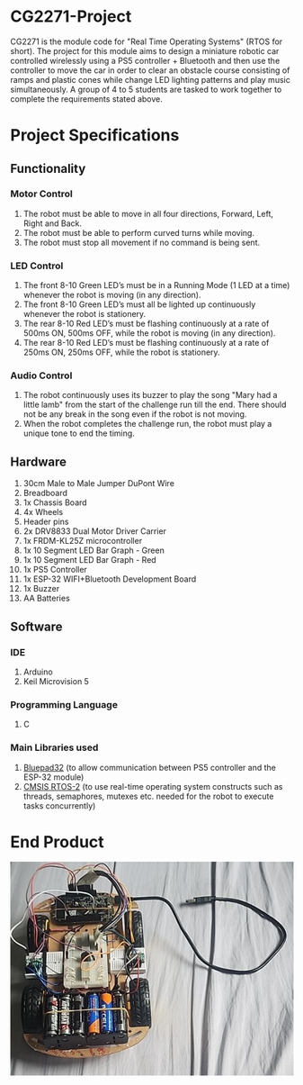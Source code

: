 # CG2271-Project
CG2271 is the module code for "Real Time Operating Systems" (RTOS for short). The project for this module aims to design a miniature robotic car controlled wirelessly using a PS5 controller + Bluetooth and then use the controller to move the car in order to clear an obstacle course consisting of ramps and plastic cones while change LED lighting patterns and play music simultaneously. A group of 4 to 5 students are tasked to work together to complete the requirements stated above.

# Project Specifications
## Functionality
### Motor Control
1. The robot must be able to move in all four directions, Forward, Left, Right and Back.
2. The robot must be able to perform curved turns while moving.
3. The robot must stop all movement if no command is being sent.

### LED Control
1. The front 8-10 Green LED’s must be in a Running Mode (1 LED at a time) whenever the robot is moving (in any direction).
2. The front 8-10 Green LED’s must all be lighted up continuously whenever the robot is stationery.
3. The rear 8-10 Red LED’s must be flashing continuously at a rate of 500ms ON, 500ms OFF, while the robot is moving (in any direction).
4. The rear 8-10 Red LED’s must be flashing continuously at a rate of 250ms ON, 250ms OFF, while the robot is stationery.

### Audio Control
1. The robot continuously uses its buzzer to play the song "Mary had a little lamb" from the start of the challenge run till the end. There should not be any break in the song even if the robot is not moving.
2. When the robot completes the challenge run, the robot must play a unique tone to end the timing.

## Hardware
1. 30cm Male to Male Jumper DuPont Wire
2. Breadboard
3. 1x Chassis Board
4. 4x Wheels
5. Header pins
6. 2x DRV8833 Dual Motor Driver Carrier
7. 1x FRDM-KL25Z microcontroller
8. 1x 10 Segment LED Bar Graph - Green
9. 1x 10 Segment LED Bar Graph - Red
10. 1x PS5 Controller
11. 1x ESP-32 WIFI+Bluetooth Development Board
12. 1x Buzzer
13. AA Batteries

## Software
### IDE
1. Arduino
2. Keil Microvision 5
### Programming Language
1. C

### Main Libraries used
1. [Bluepad32](https://github.com/ricardoquesada/bluepad32) (to allow communication between PS5 controller and the ESP-32 module)
2. [CMSIS RTOS-2](https://arm-software.github.io/CMSIS_6/latest/RTOS2/index.html) (to use real-time operating system constructs such as threads, semaphores, mutexes etc. needed for the robot to execute tasks concurrently)

# End Product
![Alt text](robot.jpg)


